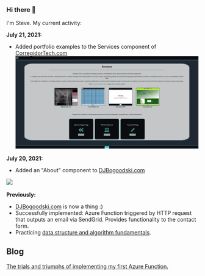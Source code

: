 ### Hi there 👋

<p>I'm Steve. My current activity:</p> 

<p><b>July 21, 2021:</b></p>
<ul>
  <li>Added portfolio examples to the Services component of <a href="https://corregidortech.azurewebsites.net/">CorregidorTech.com</a>
    <br>
<img src="https://raw.githubusercontent.com/sbogucki12/corregidor2020UI/master/readmeFiles/servicesUpdate.jpg" />
  </li>
  </ul>
  

<p><b>July 20, 2021:</b></p>
<ul>
<li>Added an "About" component to <a href="http://djbogoodski.azurewebsites.net/" target="_blank">DJBogoodski.com</a></li>
</ul>
<p><img src="https://raw.githubusercontent.com/sbogucki12/djbogoodski/main/readmeFiles/aboutGIF.gif" /></p>

<p><b>Previously:</b></p> 

<ul>  
  <li><a href="http://djbogoodski.com">DJBogoodski.com</a> is now a thing :)</li>
  <li>Successfully implemented: Azure Function triggered by HTTP request that outputs an email via SendGrid. Provides functionality to the contact form.</li>
  <li> Practicing <a href="https://github.com/sbogucki12/AlgosAndDataStructures">data structure and algorithm fundamentals</a>.</li> 
</ul>  

## Blog

<a href="https://bogoodski.medium.com/setting-up-an-azure-function-sendgrid-http-trigger-cfd9c5791201" target="_blank">The trials and triumphs of implementing my first Azure Function.</a>

